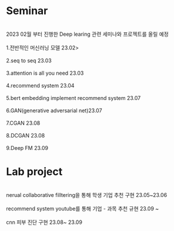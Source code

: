 <h1>Seminar</h1> 
<br>2023 02월 부터 진행한 Deep learing 관련 세미나와 프로젝트를 올릴 예정<br>
<br>1.전반적인 머신러닝 모델 23.02><br>
<br>2.seq to seq 23.03<br>
<br>3.attention is all you need 23.03<br>
<br>4.recommend system 23.04<br>
<br>5.bert embedding implement recommend system 23.07<br>
<br>6.GAN(generative adversarial net)23.07<br>
<br>7.CGAN 23.08 <br>
<br>8.DCGAN 23.08 <br>
<br>9.Deep FM 23.09 <br>


<h1>Lab project</h1>
<br>nerual collaborative filltering을 통해 학생 기업 추천 구현 23.05~23.06<br>
<br> recommend system youtube를 통해 기업 - 과목 추천 규현 23.09 ~ <br>
<br>cnn 피부 진단 구현 23.08~ 23.09<br>
